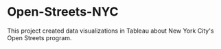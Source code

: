 # Open-Streets-NYC
This project created data visualizations in Tableau about New York City's Open Streets program.
